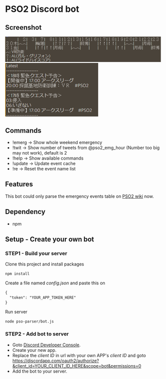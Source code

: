 # PSO2 Discord bot

## Screenshot

![!emerg](/screenshot/screenshot_emerg.png "!emerg")
![!twit](/screenshot/screenshot_twit.png "!twit")

## Commands

- !emerg -> Show whole weekend emergency
- !twit <PositiveInteger> -> Show number of tweets from @pso2_emg_hour (Number too big may not work), default is 2
- !help  -> Show available commands
- !update -> Update event cache
- !re -> Reset the event name list

## Features

This bot could only parse the emergency events table on [PSO2 wiki](http://pso2.swiki.jp/) now.

## Dependency

- npm

## Setup - Create your own bot

### STEP1 - Build your server

Clone this project and install packages
```
npm install
```

Create a file named *config.json* and paste this on
```
{
  "token": "YOUR_APP_TOKEN_HERE"
}
```

Run server
```
node pso-parser/bot.js
```

### STEP2 - Add bot to server

- Goto [Discord Developer Console](https://discordapp.com/developers/).
- Create your new app.
- Replace the *client ID* in url with your own APP's *client ID* and goto https://discordapp.com/oauth2/authorize?&client_id=YOUR_CLIENT_ID_HERE&scope=bot&permissions=0
- Add the bot to your server.
